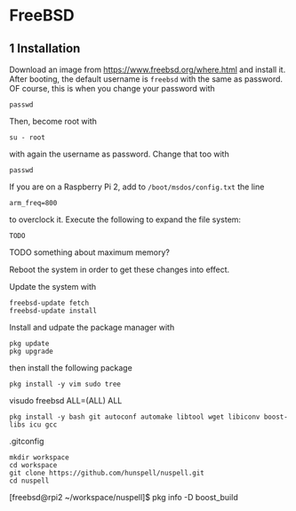 # FreeBSD

## 1 Installation

Download an image from https://www.freebsd.org/where.html and install it. After booting, the default username is `freebsd` with the same as password. OF course, this is when you change your password with

    passwd

Then, become root with

    su - root

with again the username as password. Change that too with

    passwd

If you are on a Raspberry Pi 2, add to `/boot/msdos/config.txt` the line

    arm_freq=800

to overclock it. Execute the following to expand the file system:

    TODO

TODO something about maximum memory?

Reboot the system in order to get these changes into effect.

Update the system with

    freebsd-update fetch
    freebsd-update install

Install and udpate the package manager with

    pkg update
    pkg upgrade

then install the following package

    pkg install -y vim sudo tree

visudo
freebsd ALL=(ALL) ALL

    pkg install -y bash git autoconf automake libtool wget libiconv boost-libs icu gcc



.gitconfig

    mkdir workspace
    cd workspace
    git clone https://github.com/hunspell/nuspell.git
    cd nuspell




[freebsd@rpi2 ~/workspace/nuspell]$ pkg info -D boost_build

